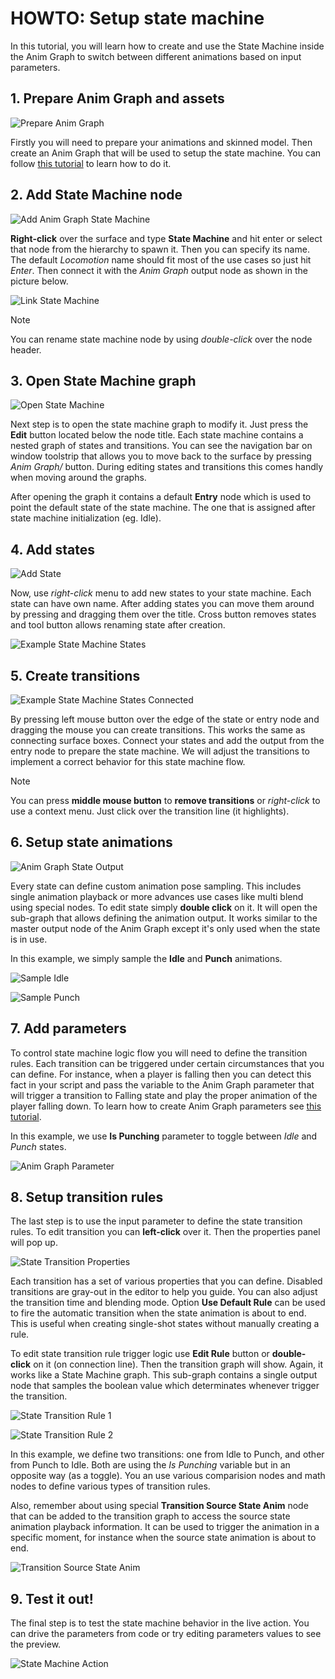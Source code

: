 # HOWTO: Setup state machine

In this tutorial, you will learn how to create and use the State Machine inside the Anim Graph to switch between different animations based on input parameters.

## 1. Prepare Anim Graph and assets

![Prepare Anim Graph](media/empty-anim-graph.png)

Firstly you will need to prepare your animations and skinned model. Then create an Anim Graph that will be used to setup the state machine. You can follow [this tutorial](create-anim-graph.md) to learn how to do it.

## 2. Add **State Machine** node

![Add Anim Graph State Machine](media/new-state-machine.png)

**Right-click** over the surface and type **State Machine** and hit enter or select that node from the hierarchy to spawn it. Then you can specify its name. The default *Locomotion* name should fit most of the use cases so just hit *Enter*. Then connect it with the *Anim Graph* output node as shown in the picture below.

![Link State Machine](media/link-state-machine.png)

>[!Note]
>You can rename state machine node by using *double-click* over the node header.

## 3. Open State Machine graph

![Open State Machine](media/open-state-machine.png)

Next step is to open the state machine graph to modify it. Just press the **Edit** button located below the node title.
Each state machine contains a nested graph of states and transitions. You can see the navigation bar on window toolstrip that allows you to move back to the surface by pressing *Anim Graph/* button. During editing states and transitions this comes handly when moving around the graphs.

After opening the graph it contains a default **Entry** node which is used to point the default state of the state machine. The one that is assigned after state machine initialization (eg. Idle).

## 4. Add states

![Add State](media/add-state.png)

Now, use *right-click* menu to add new states to your state machine. Each state can have own name. After adding states you can move them around by pressing and dragging them over the title. Cross button removes states and tool button allows renaming state after creation.

![Example State Machine States](media/example-state-machine-1.png)

## 5. Create transitions

![Example State Machine States Connected](media/example-state-machine-2.png)

By pressing left mouse button over the edge of the state or entry node and dragging the mouse you can create transitions. This works the same as connecting surface boxes. Connect your states and add the output from the entry node to prepare the state machine. We will adjust the transitions to implement a correct behavior for this state machine flow.

>[!Note]
>You can press **middle mouse button** to **remove transitions** or *right-click* to use a context menu. Just click over the transition line (it highlights).

## 6. Setup state animations

![Anim Graph State Output](media/anim-graph-state-edit.png)

Every state can define custom animation pose sampling. This includes single animation playback or more advances use cases like multi blend using special nodes. To edit state simply **double click** on it. It will open the sub-graph that allows defining the animation output. It works similar to the master output node of the Anim Graph except it's only used when the state is in use.

In this example, we simply sample the **Idle** and **Punch** animations.

![Sample Idle](media/sample-idle-state.png)

<p>
</p>

![Sample Punch](media/sample-punch-state.png)

## 7. Add parameters

To control state machine logic flow you will need to define the transition rules. Each transition can be triggered under certain circumstances that you can define. For instance, when a player is falling then you can detect this fact in your script and pass the variable to the Anim Graph parameter that will trigger a transition to Falling state and play the proper animation of the player falling down. To learn how to create Anim Graph parameters see [this tutorial](change-anim-graph-param.md).

In this example, we use **Is Punching** parameter to toggle between *Idle* and *Punch* states.

![Anim Graph Parameter](media/anim-param-for-states.png)

## 8. Setup transition rules

The last step is to use the input parameter to define the state transition rules. To edit transition you can **left-click** over it. Then the properties panel will pop up.

![State Transition Properties](media/transition-properties-panel.png)

Each transition has a set of various properties that you can define. Disabled transitions are gray-out in the editor to help you guide. You can also adjust the transition time and blending mode. Option **Use Default Rule** can be used to fire the automatic transition when the state animation is about to end. This is useful when creating single-shot states without manually creating a rule.

To edit state transition rule trigger logic use **Edit Rule** button or **double-click** on it (on connection line).
Then the transition graph will show. Again, it works like a State Machine graph. This sub-graph contains a single output node that samples the boolean value which determinates whenever trigger the transition.

![State Transition Rule 1](media/state-transition-definition-1.png)

<p>
</p>

![State Transition Rule 2](media/state-transition-definition-2.png)

In this example, we define two transitions: one from Idle to Punch, and other from Punch to Idle. Both are using the *Is Punching* variable but in an opposite way (as a toggle). You an use various comparision nodes and math nodes to define various types of transition rules.

Also, remember about using special **Transition Source State Anim** node that can be added to the transition graph to access the source state animation playback information. It can be used to trigger the animation in a specific moment, for instance when the source state animation is about to end.

![Transition Source State Anim](media/transition-source-state-anim.png)

## 9. Test it out!

The final step is to test the state machine behavior in the live action. You can drive the parameters from code or try editing parameters values to see the preview.

![State Machine Action](media/punching-state-example.gif)
